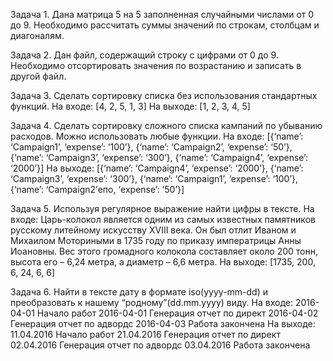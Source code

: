 Задача 1. Дана матрица 5 на 5 заполненная случайными числами от 0 до 9. Необходимо рассчитать суммы значений по строкам, столбцам и диагоналям.

Задача 2. Дан файл, содержащий строку с цифрами от 0 до 9. Необходимо отсортировать значения по возрастанию и записать в другой файл.

Задача 3. Сделать сортировку списка без использования стандартных функций. 
На входе: 
[4, 2, 5, 1, 3] 
На выходе: 
[1, 2, 3, 4, 5]

Задача 4. Сделать сортировку сложного списка кампаний по убыванию расходов. Можно использовать любые функции.
На входе: 
[{‘name’: ‘Campaign1’, ‘expense’: ‘100’}, {‘name’: ‘Campaign2’, ‘expense’: ‘50’}, {‘name’: ‘Campaign3’, ‘expense’: ‘300’}, {‘name’: ‘Campaign4’, ‘expense’: ‘2000’}] 
На выходе: 
[{‘name’: ‘Campaign4’, ‘expense’: ‘2000’}, {‘name’: ‘Campaign3’, ‘expense’: ‘300’}, {‘name’: ‘Campaign1’, ‘expense’: ‘100’}, {‘name’: ‘Campaign2’епо, ‘expense’: ‘50’}]

Задача 5. Используя регулярное выражение найти цифры в тексте. 
На входе:
Царь-колокол является одним из самых известных памятников русскому литейному искусству XVIII века. Он был отлит Иваном и Михаилом Моториными в 1735 году по приказу императрицы Анны Иоановны. Вес этого громадного колокола составляет около 200 тонн, высота его – 6,24 метра, а диаметр – 6,6 метра. 
На выходе:
 [1735, 200, 6, 24, 6, 6]

Задача 6. Найти в тексте дату в формате iso(yyyy-mm-dd) и преобразовать к нашему “родному”(dd.mm.yyyy) виду.
На входе:
 2016-04-01 Начало работ
 2016-04-01 Генерация отчет по директ
2016-04-02 Генерация отчет по адвордс
2016-04-03 Работа закончена
На выходе:
 11.04.2016 Начало работ
 21.04.2016 Генерация отчет по директ
02.04.2016 Генерация отчет по адвордс
03.04.2016 Работа закончена
